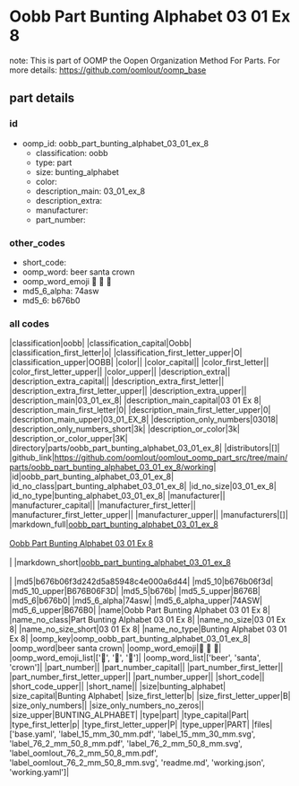 # Oobb Part Bunting Alphabet 03 01 Ex 8  

note: This is part of OOMP the Oopen Organization Method For Parts. For more details: https://github.com/oomlout/oomp_base

##  part details





### id
* oomp_id: oobb_part_bunting_alphabet_03_01_ex_8
  * classification: oobb
  * type: part
  * size: bunting_alphabet
  * color: 
  * description_main: 03_01_ex_8
  * description_extra: 
  * manufacturer: 
  * part_number: 

### other_codes
* short_code: 
* oomp_word: beer santa crown
* oomp_word_emoji :beer: :santa: :crown:
* md5_6_alpha: 74asw
* md5_6: b676b0

### all codes 
|classification|oobb|
|classification_capital|Oobb|
|classification_first_letter|o|
|classification_first_letter_upper|O|
|classification_upper|OOBB|
|color||
|color_capital||
|color_first_letter||
|color_first_letter_upper||
|color_upper||
|description_extra||
|description_extra_capital||
|description_extra_first_letter||
|description_extra_first_letter_upper||
|description_extra_upper||
|description_main|03_01_ex_8|
|description_main_capital|03 01 Ex 8|
|description_main_first_letter|0|
|description_main_first_letter_upper|0|
|description_main_upper|03_01_EX_8|
|description_only_numbers|03018|
|description_only_numbers_short|3k|
|description_or_color|3k|
|description_or_color_upper|3K|
|directory|parts/oobb_part_bunting_alphabet_03_01_ex_8|
|distributors|[]|
|github_link|https://github.com/oomlout/oomlout_oomp_part_src/tree/main/parts/oobb_part_bunting_alphabet_03_01_ex_8/working|
|id|oobb_part_bunting_alphabet_03_01_ex_8|
|id_no_class|part_bunting_alphabet_03_01_ex_8|
|id_no_size|03_01_ex_8|
|id_no_type|bunting_alphabet_03_01_ex_8|
|manufacturer||
|manufacturer_capital||
|manufacturer_first_letter||
|manufacturer_first_letter_upper||
|manufacturer_upper||
|manufacturers|[]|
|markdown_full|[oobb_part_bunting_alphabet_03_01_ex_8](https://github.com/oomlout/oomlout_oomp_part_src/tree/main/parts/oobb_part_bunting_alphabet_03_01_ex_8/working)<br>[](https://github.com/oomlout/oomlout_oomp_part_src/tree/main/parts/oobb_part_bunting_alphabet_03_01_ex_8/working)<br>[Oobb Part Bunting Alphabet 03 01 Ex 8](https://github.com/oomlout/oomlout_oomp_part_src/tree/main/parts/oobb_part_bunting_alphabet_03_01_ex_8/working)<br><br>|
|markdown_short|[oobb_part_bunting_alphabet_03_01_ex_8](https://github.com/oomlout/oomlout_oomp_part_src/tree/main/parts/oobb_part_bunting_alphabet_03_01_ex_8/working)<br><br>|
|md5|b676b06f3d242d5a85948c4e000a6d44|
|md5_10|b676b06f3d|
|md5_10_upper|B676B06F3D|
|md5_5|b676b|
|md5_5_upper|B676B|
|md5_6|b676b0|
|md5_6_alpha|74asw|
|md5_6_alpha_upper|74ASW|
|md5_6_upper|B676B0|
|name|Oobb Part Bunting Alphabet 03 01 Ex 8|
|name_no_class|Part Bunting Alphabet 03 01 Ex 8|
|name_no_size|03 01 Ex 8|
|name_no_size_short|03 01 Ex 8|
|name_no_type|Bunting Alphabet 03 01 Ex 8|
|oomp_key|oomp_oobb_part_bunting_alphabet_03_01_ex_8|
|oomp_word|beer santa crown|
|oomp_word_emoji|:beer: :santa: :crown:|
|oomp_word_emoji_list|[':beer:', ':santa:', ':crown:']|
|oomp_word_list|['beer', 'santa', 'crown']|
|part_number||
|part_number_capital||
|part_number_first_letter||
|part_number_first_letter_upper||
|part_number_upper||
|short_code||
|short_code_upper||
|short_name||
|size|bunting_alphabet|
|size_capital|Bunting Alphabet|
|size_first_letter|b|
|size_first_letter_upper|B|
|size_only_numbers||
|size_only_numbers_no_zeros||
|size_upper|BUNTING_ALPHABET|
|type|part|
|type_capital|Part|
|type_first_letter|p|
|type_first_letter_upper|P|
|type_upper|PART|
|files|['base.yaml', 'label_15_mm_30_mm.pdf', 'label_15_mm_30_mm.svg', 'label_76_2_mm_50_8_mm.pdf', 'label_76_2_mm_50_8_mm.svg', 'label_oomlout_76_2_mm_50_8_mm.pdf', 'label_oomlout_76_2_mm_50_8_mm.svg', 'readme.md', 'working.json', 'working.yaml']|
